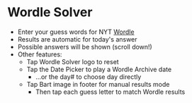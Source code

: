 # Wordle Solver
<ul class="main-ul">
  <li>Enter your guess words for NYT <a href="https://www.nytimes.com/games/wordle/index.html">Wordle</a></li>
  <li>Results are automatic for today's answer</li>
  <script>/* work around multiline HTML comment
  <li style="list-style-type: none;"><!-- could not make CSS selector styling work-->
    <ul style="padding-inline-start: 20px !important;"><!-- could not make CSS selector styling work-->
      <li>Black:&nbsp;&nbsp;&nbsp;exclude letter</li>
      <li>Yellow:&nbsp;include letter, wrong position</li>
      <li>Green:&nbsp;&nbsp;include letter, correct position</li>
    </ul>
  </li>
  work around multiline HTML comment */</script>
  <li>Possible answers will be shown (scroll down!)</li>
  <li>Other features:</li>
  <li style="list-style-type: none;"><!-- could not make CSS selector styling work-->
    <ul style="padding-inline-start: 20px !important;"><!-- could not make CSS selector styling work-->
      <li>Tap Wordle Solver logo to reset</li>
      <li>Tap the Date Picker to play a Wordle Archive date</li>
      <li style="list-style-type: none;"><!-- could not make CSS selector styling work-->
        <ul style="padding-inline-start: 20px !important;"><!-- could not make CSS selector styling work-->
          <li>...or the day# to choose day directly</li>
        </ul>
      </li>
      <li>Tap Bart image in footer for manual results mode</li>
      <li style="list-style-type: none;"><!-- could not make CSS selector styling work-->
        <ul style="padding-inline-start: 20px !important;"><!-- could not make CSS selector styling work-->
          <li>Then tap each guess letter to match Wordle results</li>
        </ul>
      </li>
    </ul>
  </li>
</ul>
